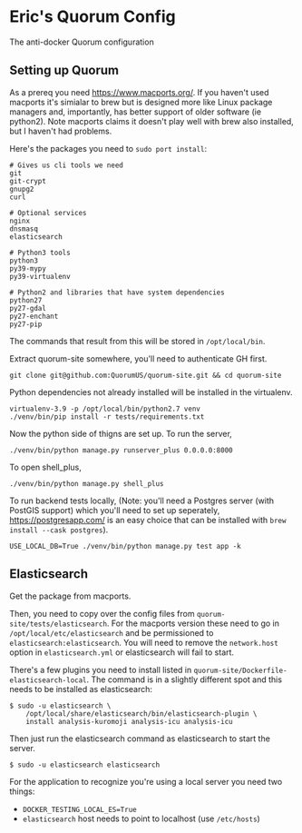 # Eric's Quorum Config

The anti-docker Quorum configuration

## Setting up Quorum

As a prereq you need https://www.macports.org/. If you haven't used macports
it's simialar to brew but is designed more like Linux package managers and,
importantly, has better support of older software (ie python2). Note macports
claims it doesn't play well with brew also installed, but I haven't had
problems.

Here's the packages you need to `sudo port install`:

```
# Gives us cli tools we need
git
git-crypt
gnupg2
curl

# Optional services
nginx
dnsmasq
elasticsearch

# Python3 tools
python3
py39-mypy
py39-virtualenv

# Python2 and libraries that have system dependencies
python27
py27-gdal
py27-enchant
py27-pip
```

The commands that result from this will be stored in `/opt/local/bin`.

Extract quorum-site somewhere, you'll need to authenticate GH first.

```
git clone git@github.com:QuorumUS/quorum-site.git && cd quorum-site
```

Python dependencies not already installed will be installed in the virtualenv.

```
virtualenv-3.9 -p /opt/local/bin/python2.7 venv
./venv/bin/pip install -r tests/requirements.txt
```

Now the python side of thigns are set up. To run the server,

```
./venv/bin/python manage.py runserver_plus 0.0.0.0:8000
```

To open shell_plus,

```
./venv/bin/python manage.py shell_plus
```

To run backend tests locally, (Note: you'll need a Postgres server (with PostGIS
support) which you'll need to set up seperately, https://postgresapp.com/ is an
easy choice that can be installed with `brew install --cask postgres`).

```
USE_LOCAL_DB=True ./venv/bin/python manage.py test app -k
```

## Elasticsearch

Get the package from macports.

Then, you need to copy over the config files from
`quorum-site/tests/elasticsearch`. For the macports version
these need to go in `/opt/local/etc/elasticsearch` and be
permissioned to `elasticsearch:elasticsearch`. You will need
to remove the `network.host` option in `elasticsearch.yml`
or elasticsearch will fail to start.

There's a few plugins you need to install listed in
`quorum-site/Dockerfile-elasticsearch-local`. The command is
in a slightly different spot and this needs to be installed
as elasticsearch:

```
$ sudo -u elasticsearch \
    /opt/local/share/elasticsearch/bin/elasticsearch-plugin \
    install analysis-kuromoji analysis-icu analysis-icu
```

Then just run the elasticsearch command as elasticsearch to
start the server.

```
$ sudo -u elasticsearch elasticsearch
```

For the application to recognize you're using a local server
you need two things:

 * `DOCKER_TESTING_LOCAL_ES=True`
 * `elasticsearch` host needs to point to localhost (use
   `/etc/hosts`)
